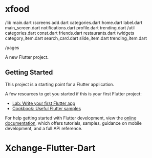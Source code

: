# xfood
/lib
    main.dart
/screens
    add.dart
    categories.dart
    home.dart
    label.dart
    main_screen.dart
    notifications.dart
    profile.dart
    trending.dart
/util
    categories.dart
    const.dart
    friends.dart
    restaurants.dart
/widgets
    category_item.dart
    search_card.dart
    slide_item.dart
    trending_item.dart

/pages

A new Flutter project.

## Getting Started

This project is a starting point for a Flutter application.

A few resources to get you started if this is your first Flutter project:

- [Lab: Write your first Flutter app](https://docs.flutter.dev/get-started/codelab)
- [Cookbook: Useful Flutter samples](https://docs.flutter.dev/cookbook)

For help getting started with Flutter development, view the
[online documentation](https://docs.flutter.dev/), which offers tutorials,
samples, guidance on mobile development, and a full API reference.
# Xchange-Flutter-Dart
